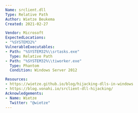 ```yaml
---
Name: srclient.dll
Type: Relative Path
Author: Wietze Beukema
Created: 2021-02-27

Vendor: Microsoft
ExpectedLocations:
- "%SYSTEM32%"
VulnerableExecutables:
- Path: "%SYSTEM32%\\srtasks.exe"
  Type: Relative Path
- Path: "%SYSTEM32%\\tiworker.exe"
  Type: Phantom
  Condition: Windows Server 2012

Resources:
- https://wietze.github.io/blog/hijacking-dlls-in-windows
- https://blog.vonahi.io/srclient-dll-hijacking/
Acknowledgements:
- Name: Wietze
  Twitter: "@wietze"
---
```

